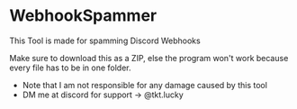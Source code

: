 # WebhookSpammer

This Tool is made for spamming Discord Webhooks

Make sure to download this as a ZIP, else the program won't work because every file has to be in one folder.

- Note that I am not responsible for any damage caused by this tool
- DM me at discord for support -> @tkt.lucky
